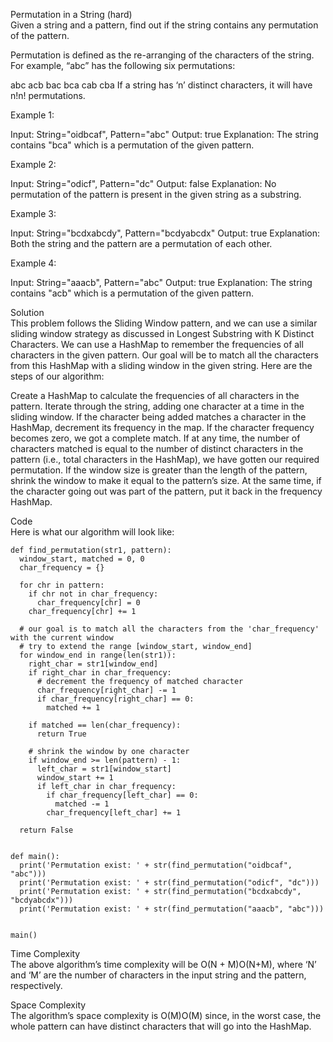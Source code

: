 Permutation in a String (hard) \
Given a string and a pattern, find out if the string contains any permutation of the pattern.

Permutation is defined as the re-arranging of the characters of the string. For example, “abc” has the following six permutations:

abc
acb
bac
bca
cab
cba
If a string has ‘n’ distinct characters, it will have n!n! permutations.

Example 1:

Input: String="oidbcaf", Pattern="abc"
Output: true
Explanation: The string contains "bca" which is a permutation of the given pattern.

Example 2:

Input: String="odicf", Pattern="dc"
Output: false
Explanation: No permutation of the pattern is present in the given string as a substring.

Example 3:

Input: String="bcdxabcdy", Pattern="bcdyabcdx"
Output: true
Explanation: Both the string and the pattern are a permutation of each other.

Example 4:

Input: String="aaacb", Pattern="abc"
Output: true
Explanation: The string contains "acb" which is a permutation of the given pattern.

Solution \
This problem follows the Sliding Window pattern, and we can use a similar sliding window strategy as discussed in Longest Substring with K Distinct Characters. We can use a HashMap to remember the frequencies of all characters in the given pattern. Our goal will be to match all the characters from this HashMap with a sliding window in the given string. Here are the steps of our algorithm:

Create a HashMap to calculate the frequencies of all characters in the pattern.
Iterate through the string, adding one character at a time in the sliding window.
If the character being added matches a character in the HashMap, decrement its frequency in the map. If the character frequency becomes zero, we got a complete match.
If at any time, the number of characters matched is equal to the number of distinct characters in the pattern (i.e., total characters in the HashMap), we have gotten our required permutation.
If the window size is greater than the length of the pattern, shrink the window to make it equal to the pattern’s size. At the same time, if the character going out was part of the pattern, put it back in the frequency HashMap.

Code \
Here is what our algorithm will look like:
```
def find_permutation(str1, pattern):
  window_start, matched = 0, 0
  char_frequency = {}

  for chr in pattern:
    if chr not in char_frequency:
      char_frequency[chr] = 0
    char_frequency[chr] += 1

  # our goal is to match all the characters from the 'char_frequency' with the current window
  # try to extend the range [window_start, window_end]
  for window_end in range(len(str1)):
    right_char = str1[window_end]
    if right_char in char_frequency:
      # decrement the frequency of matched character
      char_frequency[right_char] -= 1
      if char_frequency[right_char] == 0:
        matched += 1

    if matched == len(char_frequency):
      return True

    # shrink the window by one character
    if window_end >= len(pattern) - 1:
      left_char = str1[window_start]
      window_start += 1
      if left_char in char_frequency:
        if char_frequency[left_char] == 0:
          matched -= 1
        char_frequency[left_char] += 1

  return False


def main():
  print('Permutation exist: ' + str(find_permutation("oidbcaf", "abc")))
  print('Permutation exist: ' + str(find_permutation("odicf", "dc")))
  print('Permutation exist: ' + str(find_permutation("bcdxabcdy", "bcdyabcdx")))
  print('Permutation exist: ' + str(find_permutation("aaacb", "abc")))


main()
```

Time Complexity \
The above algorithm’s time complexity will be O(N + M)O(N+M), where ‘N’ and ‘M’ are the number of characters in the input string and the pattern, respectively.

Space Complexity \
The algorithm’s space complexity is O(M)O(M) since, in the worst case, the whole pattern can have distinct characters that will go into the HashMap.